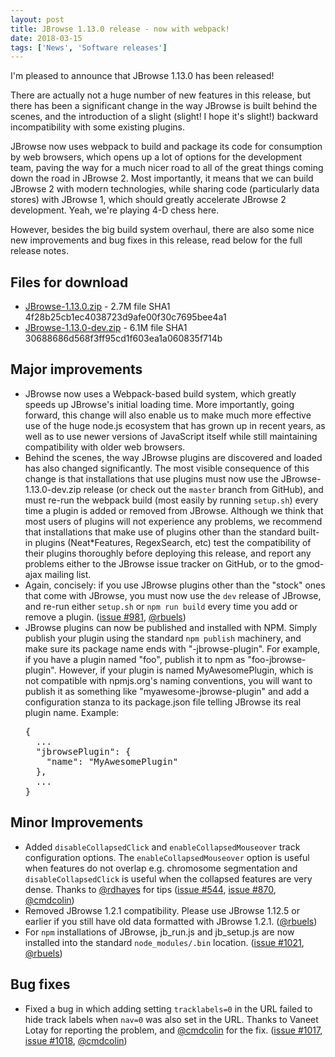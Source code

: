 ```yaml
---
layout: post
title: JBrowse 1.13.0 release - now with webpack!
date: 2018-03-15
tags: ['News', 'Software releases']
---
```


I'm pleased to announce that JBrowse 1.13.0 has been released!

There are actually not a huge number of new features in this release, but there
has been a significant change in the way JBrowse is built behind the scenes, and
the introduction of a slight (slight! I hope it's slight!) backward
incompatibility with some existing plugins.

JBrowse now uses webpack to build and package its code for consumption by web
browsers, which opens up a lot of options for the development team, paving the
way for a much nicer road to all of the great things coming down the road in
JBrowse 2. Most importantly, it means that we can build JBrowse 2 with modern
technologies, while sharing code (particularly data stores) with JBrowse 1,
which should greatly accelerate JBrowse 2 development. Yeah, we're playing 4-D
chess here.

However, besides the big build system overhaul, there are also some nice new
improvements and bug fixes in this release, read below for the full release
notes.

## Files for download

- [JBrowse-1.13.0.zip](https://github.com/GMOD/jbrowse/releases/download/1.13.0-release/JBrowse-1.13.0.zip) -
  2.7M file SHA1 4f28b25cb1ec4038723d9afe00f30c7695bee4a1
- [JBrowse-1.13.0-dev.zip](https://github.com/GMOD/jbrowse/releases/download/1.13.0-release/JBrowse-1.13.0-dev.zip) -
  6.1M file SHA1 30688686d568f3ff95cd1f603ea1a060835f714b

## Major improvements

- JBrowse now uses a Webpack-based build system, which greatly speeds up
  JBrowse's initial loading time. More importantly, going forward, this change
  will also enable us to make much more effective use of the huge node.js
  ecosystem that has grown up in recent years, as well as to use newer versions
  of JavaScript itself while still maintaining compatibility with older web
  browsers.
- Behind the scenes, the way JBrowse plugins are discovered and loaded has also
  changed significantly. The most visible consequence of this change is that
  installations that use plugins must now use the JBrowse-1.13.0-dev.zip release
  (or check out the `master` branch from GitHub), and must re-run the webpack
  build (most easily by running `setup.sh`) every time a plugin is added or
  removed from JBrowse. Although we think that most users of plugins will not
  experience any problems, we recommend that installations that make use of
  plugins other than the standard built-in plugins (Neat\*Features, RegexSearch,
  etc) test the compatibility of their plugins thoroughly before deploying this
  release, and report any problems either to the JBrowse issue tracker on
  GitHub, or to the gmod-ajax mailing list.
- Again, concisely: if you use JBrowse plugins other than the "stock" ones that
  come with JBrowse, you must now use the `dev` release of JBrowse, and re-run
  either `setup.sh` or `npm run build` every time you add or remove a plugin.
  ([issue #981](https://github.com/gmod/jbrowse/issues/981),
  [@rbuels](https://github.com/rbuels))
- JBrowse plugins can now be published and installed with NPM. Simply publish
your plugin using the standard `npm publish` machinery, and make sure its
package name ends with "-jbrowse-plugin". For example, if you have a plugin
named "foo", publish it to npm as "foo-jbrowse-plugin". However, if your plugin
is named MyAwesomePlugin, which is not compatible with npmjs.org's naming
conventions, you will want to publish it as something like
"myawesome-jbrowse-plugin" and add a configuration stanza to its package.json
file telling JBrowse its real plugin name. Example:
  <pre style="display: block;">{
    ...
    "jbrowsePlugin": {
      "name": "MyAwesomePlugin"
    },
    ...
  }
  </pre>

## Minor Improvements

- Added `disableCollapsedClick` and `enableCollapsedMouseover` track
  configuration options. The `enableCollapsedMouseover` option is useful when
  features do not overlap e.g. chromosome segmentation and
  `disableCollapsedClick` is useful when the collapsed features are very dense.
  Thanks to [@rdhayes](https://github.com/rdhayes) for tips
  ([issue #544](https://github.com/gmod/jbrowse/issues/544),
  [issue #870](https://github.com/gmod/jbrowse/pull/870),
  [@cmdcolin](https://github.com/cmdcolin))
- Removed JBrowse 1.2.1 compatibility. Please use JBrowse 1.12.5 or earlier if
  you still have old data formatted with JBrowse 1.2.1.
  ([@rbuels](https://github.com/rbuels))
- For `npm` installations of JBrowse, jb_run.js and jb_setup.js are now
  installed into the standard `node_modules/.bin` location.
  ([issue #1021](https://github.com/gmod/jbrowse/issues/1021),
  [@rbuels](https://github.com/rbuels))

## Bug fixes

- Fixed a bug in which adding setting `tracklabels=0` in the URL failed to hide
  track labels when `nav=0` was also set in the URL. Thanks to Vaneet Lotay for
  reporting the problem, and [@cmdcolin](https://github.com/cmdcolin) for the
  fix. ([issue #1017](https://github.com/gmod/jbrowse/issues/1017),
  [issue #1018](https://github.com/gmod/jbrowse/pull/1018),
  [@cmdcolin](https://github.com/cmdcolin))

